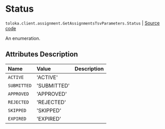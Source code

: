 # Status
`toloka.client.assignment.GetAssignmentsTsvParameters.Status` | [Source code](https://github.com/Toloka/toloka-kit/blob/v1.1.4/src/client/assignment.py#L138)

An enumeration.

## Attributes Description

| Name | Value | Description |
| :------| :-----------| :----------| 
`ACTIVE`|'ACTIVE'|
`SUBMITTED`|'SUBMITTED'|
`APPROVED`|'APPROVED'|
`REJECTED`|'REJECTED'|
`SKIPPED`|'SKIPPED'|
`EXPIRED`|'EXPIRED'|
